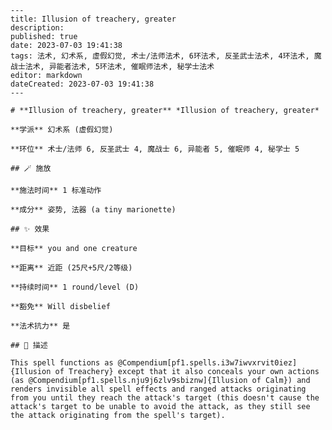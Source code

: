 
    ---
    title: Illusion of treachery, greater
    description: 
    published: true
    date: 2023-07-03 19:41:38
    tags: 法术, 幻术系, 虚假幻觉, 术士/法师法术, 6环法术, 反圣武士法术, 4环法术, 魔战士法术, 异能者法术, 5环法术, 催眠师法术, 秘学士法术
    editor: markdown
    dateCreated: 2023-07-03 19:41:38
    ---

    # **Illusion of treachery, greater** *Illusion of treachery, greater*

    **学派** 幻术系 (虚假幻觉) 

    **环位** 术士/法师 6, 反圣武士 4, 魔战士 6, 异能者 5, 催眠师 4, 秘学士 5

    ## 🪄 施放

    **施法时间** 1 标准动作

    **成分** 姿势, 法器 (a tiny marionette)

    ## ✨ 效果 

    **目标** you and one creature 

    **距离** 近距 (25尺+5尺/2等级)  

    **持续时间** 1 round/level (D) 

    **豁免** Will disbelief

    **法术抗力** 是

    ## 📖 描述

    This spell functions as @Compendium[pf1.spells.i3w7iwvxrvit0iez]{Illusion of Treachery} except that it also conceals your own actions (as @Compendium[pf1.spells.nju9j6zlv9sbiznw]{Illusion of Calm}) and renders invisible all spell effects and ranged attacks originating from you until they reach the attack's target (this doesn't cause the attack's target to be unable to avoid the attack, as they still see the attack originating from the spell's target).
    